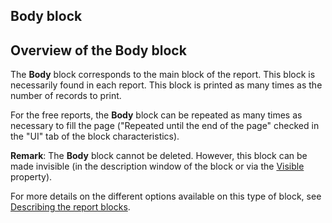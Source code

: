 
## Body block
			



<a name="NOTE1"></a>
<a name="NOTE1_1"></a>


## Overview of the Body block
<a name="overview_the_body_block_ELTTEXTE000080"></a>
The **Body** block corresponds to the main block of the report. This block is necessarily found in each report. This block is printed as many times as the number of records to print.

For the free reports, the **Body** block can be repeated as many times as necessary to fill the page ("Repeated until the end of the page" checked in the "UI" tab of the block characteristics).

**Remark**: The **Body** block cannot be deleted. However, this block can be made invisible (in the description window of the block or via the [Visible](../Proprietes/2510138.md) property).

For more details on the different options available on this type of block, see [Describing the report blocks](../WDChamp/1011049.md).




